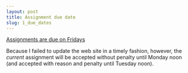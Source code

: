 ```yaml
---
layout: post
title: Assignment due date
slug: 1_due_dates
---
```


[Assignments are due on Fridays](/assignments)

Because I failed to update the web site in a timely fashion, however, the _current_ assignment will be accepted without penalty until Monday noon (and accepted with reason and penalty until Tuesday noon).
